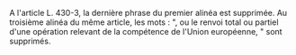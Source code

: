 A l'article L. 430-3, la dernière phrase du premier alinéa est supprimée. Au troisième alinéa du même article, les mots : ", ou le renvoi total ou partiel d'une opération relevant de la compétence de l'Union européenne, " sont supprimés.
